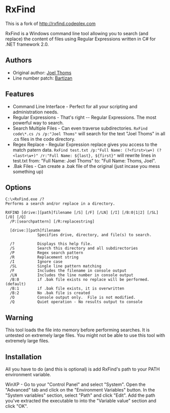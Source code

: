 # RxFind
This is a fork of http://rxfind.codeplex.com

RxFind is a Windows command line tool allowing you to search (and replace) the
content of files using Regular Expressions written in C# for .NET framework 2.0.

## Authors
- Original author: [Joel Thoms](http://joel.net)
- Line number patch: [Bartizan](http://www.codeplex.com/site/users/view/Bartizan)

## Features

- Command Line Interface - Perfect for all your scripting and administration
  needs.
- Regular Expressions - That's right -- Regular Expressions. The most powerful
  way to search.
- Search Multiple Files - Can even traverse subdirectories.
  `RxFind code\*.cs /s /p:"Joel Thoms"` will search for the text "Joel Thoms"
  in all .cs files in the code directory.
- Regex Replace - Regular Expression replace gives you access to the match
  patern data. `RxFind test.txt /p:"Full Name: (?<first>\w+) (?<last>\w+)"
  /r:"Full Name: ${last}, ${first}"` will rewrite lines in test.txt from:
  "Full Name: Joel Thoms" to: "Full Name: Thoms, Joel".
- .Bak Files - Can create a .bak file of the original (just incase you mess
  something up)

## Options
```
C:\>RxFind.exe /?
Performs a search and/or replace in a directory.

RXFIND [drive:][path]filename [/S] [/F] [/LN] [/I] [/B:0|1|2] [/SL] [/O] [/Q]
  /P:[searchpattern] [/R:replacestring]

  [drive:][path]filename
              Specifies drive, directory, and file(s) to search.

  /?          Displays this help file.
  /S          Search this directory and all subdirectories
  /P          Regex search pattern
  /R          Replacement string
  /I          Ignore case
  /SL         Single line pattern matching
  /F          Includes the filename in console output
  /LN         Includes the line number in console output
  /B:0        if .bak file exists no replace will be performed. (default)
  /B:1        if .bak file exists, it is overwritten
  /B:2        No .bak file is created
  /O          Console output only.  File is not modified.
  /Q          Quiet operation - No results output to console
```

## Warning
This tool loads the file into memory before performing searches. It is untested
on extremely large files. You might not be able to use this tool with extremely
large files.

## Installation
All you have to do (and this is optional) is add RxFind's path to your PATH
environment variable.

WinXP - Go to your "Control Panel" and select "System". Open the "Advanced" tab
and click on the "Environment Variables" button. In the "System variables"
section, select "Path" and click "Edit". Add the path you've extracted the
executable to into the "Variable value" section and click "OK".
